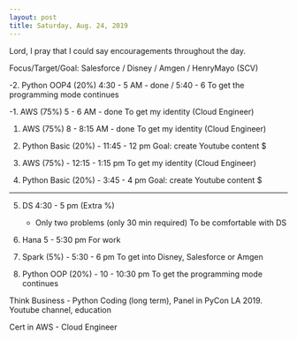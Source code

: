 ```yaml
---
layout: post
title: Saturday, Aug. 24, 2019
---
```


Lord, I pray that I could say encouragements throughout the day.
  

Focus/Target/Goal:  Salesforce / Disney / Amgen / HenryMayo (SCV)     

      
-2. Python OOP4 (20%) 4:30 - 5 AM - done  / 5:40 - 6
   To get the programming mode continues 


-1. AWS (75%) 5 - 6 AM - done
   To get my identity (Cloud Engineer)


1. AWS (75%) 8 - 8:15 AM - done
   To get my identity (Cloud Engineer)


2. Python Basic (20%) - 11:45 - 12 pm
   Goal: create Youtube content $


3. AWS (75%) - 12:15 - 1:15 pm 
   To get my identity (Cloud Engineer)

4. Python Basic (20%) - 3:45 - 4 pm 
   Goal: create Youtube content $

-------------------------------------------

5. DS 4:30 - 5 pm (Extra %)
   - Only two problems (only 30 min required)
   To be comfortable with DS

6. Hana 5 - 5:30 pm
   For work

7. Spark (5%) - 5:30 - 6 pm
   To get into Disney, Salesforce or Amgen


8. Python OOP (20%) - 10 - 10:30 pm
   To get the programming mode continues


Think Business - Python Coding (long term), Panel in PyCon LA 2019.
                 Youtube channel, education
                                  
Cert in AWS - Cloud Engineer

